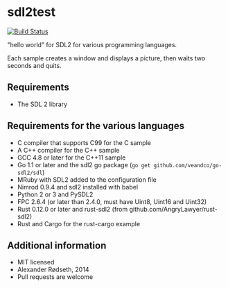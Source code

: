 sdl2test
========

[![Build Status](https://travis-ci.org/xyproto/sdl2test.svg?branch=master)](https://travis-ci.org/xyproto/sdl2test)
<!-- [![Build Status](https://drone.io/github.com/xyproto/browserspeak/status.png)](https://drone.io/github.com/xyproto/browserspeak/latest) -->

"hello world" for SDL2 for various programming languages.

Each sample creates a window and displays a picture, then waits two seconds and quits.

Requirements
------------

* The SDL 2 library

Requirements for the various languages
--------------------------------------
* C compiler that supports C99 for the C sample
* A C++ compiler for the C++ sample
* GCC 4.8 or later for the C++11 sample
* Go 1.1 or later and the sdl2 go package (`go get github.com/veandco/go-sdl2/sdl`)
* MRuby with SDL2 added to the configuration file
* Nimrod 0.9.4 and sdl2 installed with babel
* Python 2 or 3 and PySDL2
* FPC 2.6.4 (or later than 2.4.0, must have Uint8, Uint16 and Uint32)
* Rust 0.12.0 or later and rust-sdl2 (from github.com/AngryLawyer/rust-sdl2)
* Rust and Cargo for the rust-cargo example

Additional information
----------------------

* MIT licensed
* Alexander Rødseth, 2014
* Pull requests are welcome
